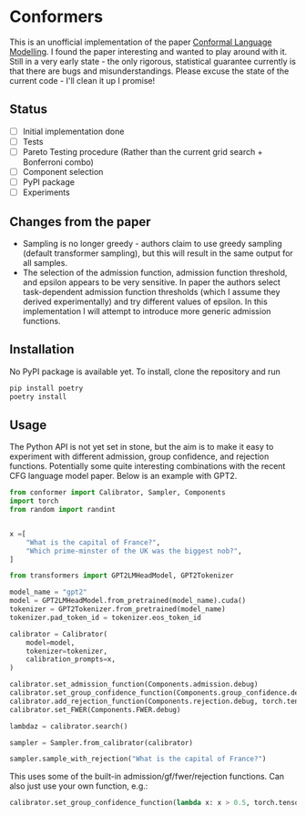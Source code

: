 # Conformers

This is an unofficial implementation of the paper [Conformal Language Modelling](https://arxiv.org/abs/2306.10193).
I found the paper interesting and wanted to play around with it.
Still in a very early state - the only rigorous, statistical guarantee currently is that there are bugs and misunderstandings.
Please excuse the state of the current code - I'll clean it up I promise!

## Status

- [ ] Initial implementation done
- [ ] Tests
- [ ] Pareto Testing procedure (Rather than the current grid search + Bonferroni combo)
- [ ] Component selection
- [ ] PyPI package
- [ ] Experiments

## Changes from the paper

- Sampling is no longer greedy - authors claim to use greedy sampling (default transformer sampling), but this will result in the same output for all samples.
- The selection of the admission function, admission function threshold, and epsilon appears to be very sensitive. In paper the authors select task-dependent admission function thresholds (which I assume they derived experimentally) and try different values of epsilon. In this implementation I will attempt to introduce more generic admission functions.


## Installation

No PyPI package is available yet. To install, clone the repository and run

```bash
pip install poetry
poetry install
```

## Usage

The Python API is not yet set in stone, but the aim is to make it easy to experiment with different admission, group confidence, and rejection functions.
Potentially some quite interesting combinations with the recent CFG language model paper.
Below is an example with GPT2.

```python
from conformer import Calibrator, Sampler, Components
import torch
from random import randint


x =[
    "What is the capital of France?",
    "Which prime-minster of the UK was the biggest nob?",
] 

from transformers import GPT2LMHeadModel, GPT2Tokenizer

model_name = "gpt2"
model = GPT2LMHeadModel.from_pretrained(model_name).cuda()
tokenizer = GPT2Tokenizer.from_pretrained(model_name)
tokenizer.pad_token_id = tokenizer.eos_token_id

calibrator = Calibrator(
    model=model,
    tokenizer=tokenizer,
    calibration_prompts=x,
)

calibrator.set_admission_function(Components.admission.debug)
calibrator.set_group_confidence_function(Components.group_confidence.debug, torch.tensor([0.1, 0.5, 1]))
calibrator.add_rejection_function(Components.rejection.debug, torch.tensor([0.1, 0.5, 1]))
calibrator.set_FWER(Components.FWER.debug)

lambdaz = calibrator.search()

sampler = Sampler.from_calibrator(calibrator)

sampler.sample_with_rejection("What is the capital of France?")
```

This uses some of the built-in admission/gf/fwer/rejection functions. Can also just use your own function, e.g.:

```python
calibrator.set_group_confidence_function(lambda x: x > 0.5, torch.tensor([0.1, 0.5, 1]))
```